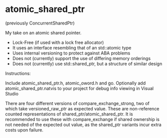# atomic_shared_ptr 
(previously ConcurrentSharedPtr)

My take on an atomic shared pointer. 

- Lock-Free (if used with a lock free allocator)
- It uses an interface resembling that of an std::atomic type
- Uses internal versioning to protect against ABA problems
- Does not (currently) support the use of differing memory orderings
- Does not (currently) use std::shared_ptr, but a structure of similar design

Instructions:

Include atomic_shared_ptr.h, atomic_oword.h and go.
Optionally add atomic_shared_ptr.natvis to your project for debug info viewing in Visual Studio


There are four different versions of compare_exchange_strong, two of which take versioned_raw_ptr as expected value. These are non-reference counted representations of shared_ptr/atomic_shared_ptr. It is recommended to use these with compare_exchange if shared ownership is not needed of the expected out value, as the shared_ptr variants incur extra costs upon failure.
